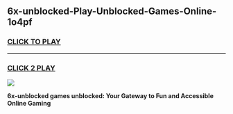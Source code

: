 
## 6x-unblocked-Play-Unblocked-Games-Online-1o4pf
<h3>
<a href="https://premium76.site?title=6x-unblocked&ref=25A">CLICK TO PLAY</a></h3>
<hr>

<h3>
<a href="https://premium76.site?title=6x-unblocked&ref=25A">CLICK 2 PLAY</a>
  
</h3>

<a href="https://premium76.site?title=6x-unblocked&ref=25A"><img src="https://clearcache.store/games.png"></a>


**6x-unblocked games unblocked: Your Gateway to Fun and Accessible Online Gaming**
